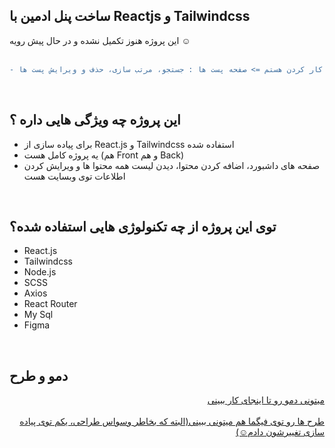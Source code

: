<h2>ساخت پنل ادمین با Reactjs و Tailwindcss</h2>

این پروژه هنوز تکمیل نشده و در حال پیش رویه ☺️ <br/><br/>

```diff
- مرحله ای که الان در حال کار کردن هستم => صفحه پست ها : جستجو، مرتب سازی، حذف و ویرایش پست ها
```

<br/>
<h2>این پروژه چه ویژگی هایی داره ؟</h2>
<div>
<ul>
<li>برای پیاده سازی از React.js و Tailwindcss استفاده شده</li>
<li>یه پروژه کامل هست (هم Front و هم Back)</li>
<li>صفحه های داشبورد، اضافه کردن محتوا، دیدن لیست همه محتوا ها و ویرایش کردن اطلاعات توی وبسایت هست</li>
</ul>
</div>
<div>
<br/>

<h2>توی این پروژه از چه تکنولوژی هایی استفاده شده؟</h2>
<ul>
<li>React.js</li>
<li>Tailwindcss</li>
<li>Node.js</li>
<li>SCSS</li>
<li>Axios</li>
<li>React Router</li>
<li>My Sql</li>
<li>Figma</li>
</ul>
</div>
<br/>

<h2>دمو و طرح </h2>
<div align="right">
<a href="https://mohammad-admin-panel.netlify.app/">میتونی دمو رو تا اینجای کار ببینی</a>
<br/>
<br/>
<a href="https://www.figma.com/proto/RB9u5zpMdw3faiEbiHuej7/Admin-Panel?page-id=0%3A1&node-id=1%3A2&viewport=232%2C214%2C0.2&scaling=scale-down&starting-point-node-id=1%3A2">طرح ها رو توی فیگما هم میتونی ببینی(البته که بخاطر وسواس طراحی، یکم توی پیاده سازی تغییرشون دادم☺️)</a>
</div>
